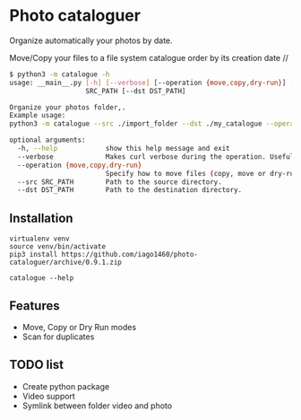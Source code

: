 # Photo cataloguer

Organize automatically your photos by date.

Move/Copy your files to a file system catalogue order by its creation date <year>/<month>/<day>


```bash
$ python3 -m catalogue -h
usage: __main__.py [-h] [--verbose] [--operation {move,copy,dry-run}] --src
                   SRC_PATH [--dst DST_PATH]

Organize your photos folder,.
Example usage:
python3 -m catalogue --src ./import_folder --dst ./my_catalogue --operation copy --verbose

optional arguments:
  -h, --help            show this help message and exit
  --verbose             Makes curl verbose during the operation. Useful for debugging and seeing what is going on "under the hood".
  --operation {move,copy,dry-run}
                        Specify how to move files (copy, move or dry-run)
  --src SRC_PATH        Path to the source directory.
  --dst DST_PATH        Path to the destination directory.
```

## Installation

    virtualenv venv
    source venv/bin/activate
    pip3 install https://github.com/iago1460/photo-cataloguer/archive/0.9.1.zip
    
    catalogue --help


## Features

* Move, Copy or Dry Run modes
* Scan for duplicates

## TODO list

* Create python package
* Video support
* Symlink between folder video and photo

